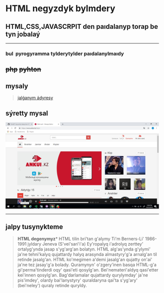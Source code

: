 # HTML negyzdyk bylmdery

## **HTML,CSS,JAVASCRPIT den paıdalanyp torap betyn jobalaý**
---
 ### bul  pyrogyramma tylderytylder paıdalanylmaıdy 
>
~~php~~ ~~pyhton~~ 
---
## mysaly
> [jalǵanym ádyresy](https://www.ankui.kz/)
>
## sýretty mysal


![Alt text](847942fb-aa07-47cd-bb9b-48fd261be496.jpg)
>
---
## jalpy tusynykteme

> **HTML degenymyz*** 
HTML tilin bri'tan g'alymy Ti'm Berners-Li' 1986-1991 jyldary Jeneva (S'vei'sari'i'a) Ey'ropalyq i'adrolyq zerttey' ortalyg'ynda jasap s'yg'arg'an bolatyn. HTML alg'as'ynda g'ylymi' ja'ne tehni'kalyq qujattardy halyq arasynda almastyry'g'a arnalg'an til retinde jasalg'an. HTML ko'megimen a'demi jasalg'an qujatty on'ai' ja'ne tez jasay'g'a bolady. Quramynyn' o'zgery'inen basqa HTML-g'a gi'perma'tinderdi oqy' qasi'eti qosylg'an. Bei'nemateri'aldyq qasi'etter kei'innen qosylg'an. Bag'darlamalar qujattardy qurylymday' ja'ne pis'imdey', olardy bai'lanystyry' quraldaryna qai'ta s'yg'ary' (bei'neley') quraly retinde quryldy.